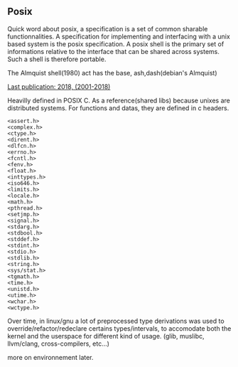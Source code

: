## Posix

Quick word about posix, a specification is a set of common sharable functionnalities.
A specification for implementing and interfacing with a unix based system is the posix specification.
A posix shell is the primary set of informations relative to the interface that can be shared across systems.
Such a shell is therefore portable.

The Almquist shell(1980) act has the base,
ash,dash(debian's Almquist)


[Last publication: 2018, (2001-2018)](https://pubs.opengroup.org/onlinepubs/9699919799/)

Heavilly defined in POSIX C.
As a reference(shared libs) because unixes are distributed systems.
For functions and datas, they are defined in c headers.

```
<assert.h>
<complex.h>
<ctype.h>
<dirent.h>
<dlfcn.h>
<errno.h>
<fcntl.h>
<fenv.h>
<float.h>
<inttypes.h>
<iso646.h>
<limits.h>
<locale.h>
<math.h>
<pthread.h>
<setjmp.h>
<signal.h>
<stdarg.h>
<stdbool.h>
<stddef.h>
<stdint.h>
<stdio.h>
<stdlib.h>
<string.h>
<sys/stat.h>
<tgmath.h>
<time.h>
<unistd.h>
<utime.h>
<wchar.h>
<wctype.h>
```
Over time, in linux/gnu a lot of preprocessed type derivations
was used to override/refactor/redeclare certains types/intervals,
to accomodate both the kernel and the userspace for different kind of usage.
(glib, muslibc, llvm/clang, cross-compilers, etc...)

more on environnement later.
